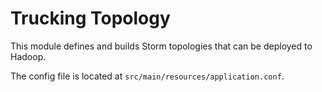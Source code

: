 # Trucking Topology

This module defines and builds Storm topologies that can be deployed to Hadoop.

The config file is located at `src/main/resources/application.conf`.
